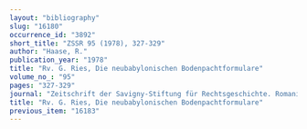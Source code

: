```yaml
---
layout: "bibliography"
slug: "16180"
occurrence_id: "3892"
short_title: "ZSSR 95 (1978), 327-329"
author: "Haase, R."
publication_year: "1978"
title: "Rv. G. Ries, Die neubabylonischen Bodenpachtformulare"
volume_no_: "95"
pages: "327-329"
journal: "Zeitschrift der Savigny-Stiftung für Rechtsgeschichte. Romanistische Abteilung."
title: "Rv. G. Ries, Die neubabylonischen Bodenpachtformulare"
previous_item: "16183"
---
```

